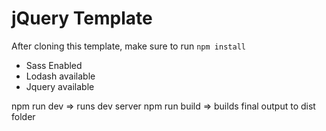 # jQuery Template

After cloning this template, make sure to run ```npm install```

- Sass Enabled
- Lodash available
- Jquery available

npm run dev => runs dev server
npm run build => builds final output to dist folder
